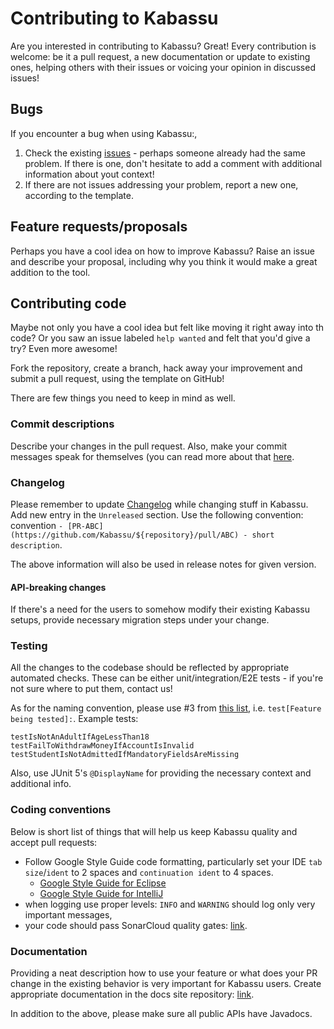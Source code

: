 # Contributing to Kabassu

Are you interested in contributing to Kabassu? Great!
Every contribution is welcome: be it a pull request, a new documentation or update to existing ones, helping others with their issues or voicing your opinion in discussed issues!

## Bugs

If you encounter a bug when using Kabassu:, 

1. Check the existing [issues](https://github.com/kabassu/kabassu/issues) - perhaps someone already had the same problem. If there is one, don't hesitate to add a comment with additional information about yout context!
2. If there are not issues addressing your problem, report a new one, according to the template.

## Feature requests/proposals

Perhaps you have a cool idea on how to improve Kabassu? Raise an issue and describe your proposal, including why you think it would make a great addition to the tool.

## Contributing code

Maybe not only you have a cool idea but felt like moving it right away into th code? Or you saw an issue labeled `help wanted` and felt that you'd give a try? Even more awesome!

Fork the repository, create a branch, hack away your improvement and submit a pull request, using the template on GitHub!

There are few things you need to keep in mind as well.

### Commit descriptions

Describe your changes in the pull request. Also, make your commit messages speak for themselves (you can read more about that [here](https://chris.beams.io/posts/git-commit/).

### Changelog
Please remember to update [Changelog](CHANGELOG.md) while changing stuff in Kabassu.
Add new entry in the `Unreleased` section.
Use the following convention: convention `- [PR-ABC](https://github.com/Kabassu/${repository}/pull/ABC) - short description`.

The above information will also be used in release notes for given version.

#### API-breaking changes
If there's a need for the users to somehow modify their existing Kabassu setups, provide necessary migration steps under your change. 

### Testing

All the changes to the codebase should be reflected by appropriate automated checks. These can be either unit/integration/E2E tests - if you're not sure where to put them, contact us!
 
As for the naming convention, please use #3 from [this list](https://dzone.com/articles/7-popular-unit-test-naming), i.e. `test[Feature being tested]:`. Example tests:

```
testIsNotAnAdultIfAgeLessThan18
testFailToWithdrawMoneyIfAccountIsInvalid
testStudentIsNotAdmittedIfMandatoryFieldsAreMissing
```

Also, use JUnit 5's `@DisplayName` for providing the necessary context and additional info.

### Coding conventions

Below is short list of things that will help us keep Kabassu quality and accept pull requests:
- Follow Google Style Guide code formatting, particularly set your IDE `tab size`/`ident` to 2 spaces and `continuation ident` to 4 spaces.
  - [Google Style Guide for Eclipse](https://raw.githubusercontent.com/google/styleguide/gh-pages/eclipse-java-google-style.xml)
  - [Google Style Guide for IntelliJ](https://raw.githubusercontent.com/google/styleguide/gh-pages/intellij-java-google-style.xml)
- when logging use proper levels: `INFO` and `WARNING` should log only very important messages,
- your code should pass SonarCloud quality gates: [link](https://sonarcloud.io/dashboard?id=io.kabassu).

### Documentation
Providing a neat description how to use your feature or what does your PR change in the existing behavior is very important for Kabassu users.
Create appropriate documentation in the docs site repository: [link](https://github.com/Kabassu/kabassu.github.io).

In addition to the above, please make sure all public APIs have Javadocs.

